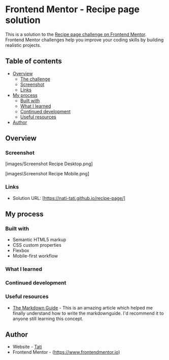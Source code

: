 # Frontend Mentor - Recipe page solution

This is a solution to the [Recipe page challenge on Frontend Mentor](https://www.frontendmentor.io/challenges/recipe-page-KiTsR8QQKm). Frontend Mentor challenges help you improve your coding skills by building realistic projects.

## Table of contents

- [Overview](#overview)
  - [The challenge](#the-challenge)
  - [Screenshot](#screenshot)
  - [Links](#links)
- [My process](#my-process)
  - [Built with](#built-with)
  - [What I learned](#what-i-learned)
  - [Continued development](#continued-development)
  - [Useful resources](#useful-resources)
- [Author](#author)

## Overview

### Screenshot

[images/Screenshot Recipe Desktop.png]

[images\Screenshot Recipe Mobile.png]

### Links

- Solution URL: [https://nati-tati.github.io/recipe-page/]

## My process

### Built with

- Semantic HTML5 markup
- CSS custom properties
- Flexbox
- Mobile-first workflow

### What I learned

### Continued development

### Useful resources

- [The Markdown Guide](https://www.markdownguide.org/) - This is an amazing article which helped me finally understand how to write the markdownguide. I'd recommend it to anyone still learning this concept.

## Author

- Website - [Tati](https://www.your-site.com)
- Frontend Mentor - (https://www.frontendmentor.io)
